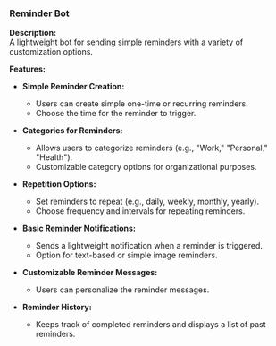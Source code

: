 ### **Reminder Bot**

**Description:**  
A lightweight bot for sending simple reminders with a variety of customization options.

**Features:**

- **Simple Reminder Creation:**
  - Users can create simple one-time or recurring reminders.
  - Choose the time for the reminder to trigger.

- **Categories for Reminders:**
  - Allows users to categorize reminders (e.g., "Work," "Personal," "Health").
  - Customizable category options for organizational purposes.

- **Repetition Options:**
  - Set reminders to repeat (e.g., daily, weekly, monthly, yearly).
  - Choose frequency and intervals for repeating reminders.

- **Basic Reminder Notifications:**
  - Sends a lightweight notification when a reminder is triggered.
  - Option for text-based or simple image reminders.

- **Customizable Reminder Messages:**
  - Users can personalize the reminder messages.

- **Reminder History:**
  - Keeps track of completed reminders and displays a list of past reminders.
